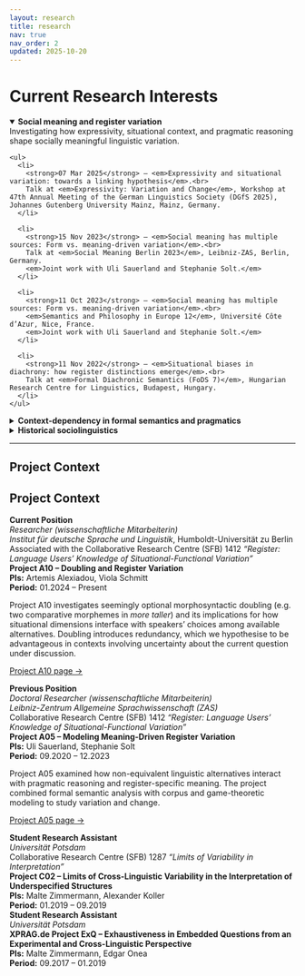 ```yaml
---
layout: research
title: research
nav: true
nav_order: 2
updated: 2025-10-20
---
```


# Current Research Interests

<details open>
  <summary><strong>Social meaning and register variation</strong></summary>
  <div class="card">
    Investigating how expressivity, situational context, and pragmatic reasoning shape socially meaningful linguistic variation.

    <ul>
      <li>
        <strong>07 Mar 2025</strong> — <em>Expressivity and situational variation: towards a linking hypothesis</em>.<br>
        Talk at <em>Expressivity: Variation and Change</em>, Workshop at 47th Annual Meeting of the German Linguistics Society (DGfS 2025), Johannes Gutenberg University Mainz, Mainz, Germany.
      </li>

      <li>
        <strong>15 Nov 2023</strong> — <em>Social meaning has multiple sources: Form vs. meaning-driven variation</em>.<br>
        Talk at <em>Social Meaning Berlin 2023</em>, Leibniz-ZAS, Berlin, Germany.  
        <em>Joint work with Uli Sauerland and Stephanie Solt.</em>
      </li>

      <li>
        <strong>11 Oct 2023</strong> — <em>Social meaning has multiple sources: Form vs. meaning-driven variation</em>.<br>
        <em>Semantics and Philosophy in Europe 12</em>, Université Côte d’Azur, Nice, France.  
        <em>Joint work with Uli Sauerland and Stephanie Solt.</em>
      </li>

      <li>
        <strong>11 Nov 2022</strong> — <em>Situational biases in diachrony: how register distinctions emerge</em>.<br>
        Talk at <em>Formal Diachronic Semantics (FoDS 7)</em>, Hungarian Research Centre for Linguistics, Budapest, Hungary.
      </li>
    </ul>
  </div>
</details>

<details>
  <summary><strong>Context-dependency in formal semantics and pragmatics</strong></summary>
  <div class="card">
    Exploring how context shapes interpretation, focusing on homogeneity, plurality, and embedded questions.

    <ul>
      <li>
        <strong>18 Nov 2022</strong> — <em>Homogeneity Removal as a Local Phenomenon</em>.<br>
        Talk at <em>1st Workshop on Homogeneity and Non-Maximality in Plural Predication and Beyond</em>.
      </li>

      <li>
        <strong>16 Jun 2022</strong> — <em>Plurality and embedded questions: experimental investigations on homogeneity and cumulativity</em>.<br>
        Talk at <em>Workshop on Current Trends in Semantics (Invited)</em>, HU Berlin.
      </li>
    </ul>
  </div>
</details>

<details>
  <summary><strong>Historical sociolinguistics</strong></summary>
  <div class="card">
    Quantitative and qualitative study of language change across social dimensions in Icelandic corpora.

    <ul>
      <li>
        <strong>25 Jan 2025</strong> — <em>Samspil kyns, stéttar og menntunar í útbreiðslu lokins horfs með <i>búinn</i> í íslenskum sendibréfum frá 19. öld</em>  
        (<em>Gender, social class, and education in the spread of the periphrastic perfect with <i>búinn</i> in 19th-century Icelandic personal letters</em>).<br>
        Talk at <em>38th Rask Conference of the Icelandic Linguistics Society</em>, Institute for Linguistics, University of Iceland, Reykjavík, Iceland.
      </li>
    </ul>
  </div>
</details>


---

## Project Context

## Project Context

<div class="card">
  <strong>Current Position</strong><br>
  <em>Researcher (wissenschaftliche Mitarbeiterin)</em><br>
  <em>Institut für deutsche Sprache und Linguistik</em>, Humboldt-Universität zu Berlin<br>
  Associated with the Collaborative Research Centre (SFB) 1412 
  <em>“Register: Language Users’ Knowledge of Situational-Functional Variation”</em><br>
  <strong>Project A10 – Doubling and Register Variation</strong><br>
  <strong>PIs:</strong> Artemis Alexiadou, Viola Schmitt<br>
  <strong>Period:</strong> 01.2024 – Present
  <p>
    Project A10 investigates seemingly optional morphosyntactic doubling 
    (e.g. two comparative morphemes in <em>more taller</em>) and its implications for how situational 
    dimensions interface with speakers’ choices among available alternatives.  
    Doubling introduces redundancy, which we hypothesise to be advantageous in contexts involving 
    uncertainty about the current question under discussion.
  </p>
  <p>
    <a href="https://sfb1412.hu-berlin.de/projects/a10/">Project A10 page →</a>
  </p>
</div>

<div class="card">
  <strong>Previous Position</strong><br>
  <em>Doctoral Researcher (wissenschaftliche Mitarbeiterin)</em><br>
  <em>Leibniz-Zentrum Allgemeine Sprachwissenschaft (ZAS)</em><br>
  Collaborative Research Centre (SFB) 1412 
  <em>“Register: Language Users’ Knowledge of Situational-Functional Variation”</em><br>
  <strong>Project A05 – Modeling Meaning-Driven Register Variation</strong><br>
  <strong>PIs:</strong> Uli Sauerland, Stephanie Solt<br>
  <strong>Period:</strong> 09.2020 – 12.2023
  <p>
    Project A05 examined how non-equivalent linguistic alternatives interact with pragmatic reasoning 
    and register-specific meaning. The project combined formal semantic analysis with corpus and 
    game-theoretic modeling to study variation and change.
  </p>
  <p>
    <a href="https://sfb1412.hu-berlin.de/projects/a05/">Project A05 page →</a>
  </p>
</div>

<div class="card">
  <strong>Student Research Assistant</strong><br>
  <em>Universität Potsdam</em><br>
  Collaborative Research Centre (SFB) 1287 
  <em>“Limits of Variability in Interpretation”</em><br>
  <strong>Project C02 – Limits of Cross-Linguistic Variability in the Interpretation of Underspecified Structures</strong><br>
  <strong>PIs:</strong> Malte Zimmermann, Alexander Koller<br>
  <strong>Period:</strong> 01.2019 – 09.2019
</div>

<div class="card">
  <strong>Student Research Assistant</strong><br>
  <em>Universität Potsdam</em><br>
  <strong>XPRAG.de Project ExQ – Exhaustiveness in Embedded Questions from an Experimental and Cross-Linguistic Perspective</strong><br>
  <strong>PIs:</strong> Malte Zimmermann, Edgar Onea<br>
  <strong>Period:</strong> 09.2017 – 01.2019
</div>

